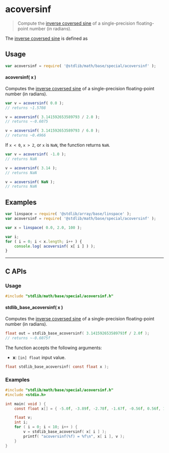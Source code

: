 <!--

@license Apache-2.0

Copyright (c) 2024 The Stdlib Authors.

Licensed under the Apache License, Version 2.0 (the "License");
you may not use this file except in compliance with the License.
You may obtain a copy of the License at

   http://www.apache.org/licenses/LICENSE-2.0

Unless required by applicable law or agreed to in writing, software
distributed under the License is distributed on an "AS IS" BASIS,
WITHOUT WARRANTIES OR CONDITIONS OF ANY KIND, either express or implied.
See the License for the specific language governing permissions and
limitations under the License.

-->

# acoversinf

> Compute the [inverse coversed sine][inverse-coversed-sine] of a single-precision floating-point number (in radians).

<section class="intro">

The [inverse coversed sine][inverse-coversed-sine] is defined as

<!-- <equation class="equation" label="eq:arccoversine" align="center" raw="\operatorname{acoversin}(\theta) = \arcsin(1-\theta)" alt="Inverse coversed sine."> -->

<!-- </equation> -->

</section>

<!-- /.intro -->

<section class="usage">

## Usage

```javascript
var acoversinf = require( '@stdlib/math/base/special/acoversinf' );
```

#### acoversinf( x )

Computes the [inverse coversed sine][inverse-coversed-sine] of a single-precision floating-point number (in radians).

```javascript
var v = acoversinf( 0.0 );
// returns ~1.5708

v = acoversinf( 3.141592653589793 / 2.0 );
// returns ~-0.6075

v = acoversinf( 3.141592653589793 / 6.0 );
// returns ~0.4966
```

If `x < 0`, `x > 2`, or `x` is `NaN`, the function returns `NaN`.

```javascript
var v = acoversinf( -1.0 );
// returns NaN

v = acoversinf( 3.14 );
// returns NaN

v = acoversinf( NaN );
// returns NaN
```

</section>

<!-- /.usage -->

<section class="examples">

## Examples

<!-- eslint no-undef: "error" -->

```javascript
var linspace = require( '@stdlib/array/base/linspace' );
var acoversinf = require( '@stdlib/math/base/special/acoversinf' );

var x = linspace( 0.0, 2.0, 100 );

var i;
for ( i = 0; i < x.length; i++ ) {
    console.log( acoversinf( x[ i ] ) );
}
```

</section>

<!-- /.examples -->

<!-- C interface documentation. -->

* * *

<section class="c">

## C APIs

<!-- Section to include introductory text. Make sure to keep an empty line after the intro `section` element and another before the `/section` close. -->

<section class="intro">

</section>

<!-- /.intro -->

<!-- C usage documentation. -->

<section class="usage">

### Usage

```c
#include "stdlib/math/base/special/acoversinf.h"
```

#### stdlib_base_acoversinf( x )

Computes the [inverse coversed sine][inverse-coversed-sine] of a single-precision floating-point number (in radians).

```c
float out = stdlib_base_acoversinf( 3.141592653589793f / 2.0f );
// returns ~-0.6075f
```

The function accepts the following arguments:

-   **x**: `[in] float` input value.

```c
float stdlib_base_acoversinf( const float x );
```

</section>

<!-- /.usage -->

<!-- C API usage notes. Make sure to keep an empty line after the `section` element and another before the `/section` close. -->

<section class="notes">

</section>

<!-- /.notes -->

<!-- C API usage examples. -->

<section class="examples">

### Examples

```c
#include "stdlib/math/base/special/acoversinf.h"
#include <stdio.h>

int main( void ) {
    const float x[] = { -5.0f, -3.89f, -2.78f, -1.67f, -0.56f, 0.56f, 1.67f, 2.78f, 3.89f, 5.0f };

    float v;
    int i;
    for ( i = 0; i < 10; i++ ) {
        v = stdlib_base_acoversinf( x[ i ] );
        printf( "acoversinf(%f) = %f\n", x[ i ], v );
    }
}
```

</section>

<!-- /.examples -->

</section>

<!-- /.c -->

<!-- Section for related `stdlib` packages. Do not manually edit this section, as it is automatically populated. -->

<section class="related">

</section>

<!-- /.related -->

<!-- Section for all links. Make sure to keep an empty line after the `section` element and another before the `/section` close. -->

<section class="links">

[inverse-coversed-sine]: https://en.wikipedia.org/wiki/Versine

<!-- <related-links> -->

<!-- </related-links> -->

</section>

<!-- /.links -->

